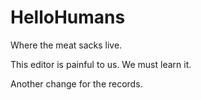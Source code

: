 # HelloHumans
Where the meat sacks live.

This editor is painful to us.  We must learn it.

Another change for the records.
